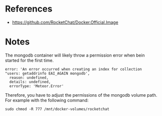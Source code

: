 # References

- https://github.com/RocketChat/Docker.Official.Image

# Notes

The mongodb container will likely throw a permission error when bein started for the first time.

````
error: 'An error occurred when creating an index for collection "users: getaddrinfo EAI_AGAIN mongodb',
  reason: undefined,
  details: undefined,
  errorType: 'Meteor.Error'
````

Therefore, you have to adjust the permissions of the mongodb volume path. For example with the following command:

````
sudo chmod -R 777 /mnt/docker-volumes/rocketchat
````
